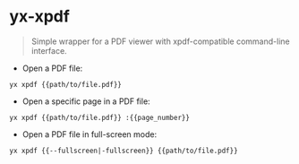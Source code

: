 # yx-xpdf

> Simple wrapper for a PDF viewer with xpdf-compatible command-line interface.

- Open a PDF file:

`yx xpdf {{path/to/file.pdf}}`

- Open a specific page in a PDF file:

`yx xpdf {{path/to/file.pdf}} :{{page_number}}`

- Open a PDF file in full-screen mode:

`yx xpdf {{--fullscreen|-fullscreen}} {{path/to/file.pdf}}`
